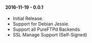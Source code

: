 #### 2016-11-19 - 0.0.1
* Initial Release.
* Support for Debian Jessie.
* Support all PureFTPd Backends 
* SSL Manage Support (Self-Signed)
